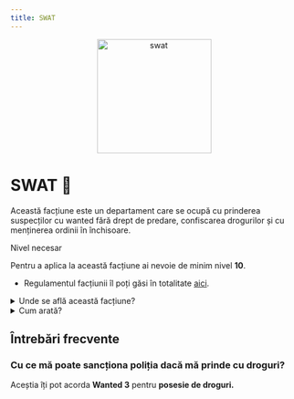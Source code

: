 ```yaml
---
title: SWAT
---
```


<p align="center">
    <img width="200" src="https://i.imgur.com/1oNRaNx.png" alt="swat">
</p>

# SWAT 🚨
Această facțiune este un departament care se ocupă cu prinderea suspecților cu wanted fără drept de predare, confiscarea drogurilor și cu menținerea ordinii în închisoare.

<div class="warning-container">
    <p class="title">Nivel necesar</p>
    <p class="description">Pentru a aplica la această facțiune ai nevoie de minim nivel <strong>10</strong>.</p>
</div>

- Regulamentul facțiunii îl poți găsi în totalitate [aici](https://ragepanel.b-hood.ro/rules/view/regulament-departamente "Link regulament ").

<details class="details custom-block">
    <summary>Unde se află această facțiune?</summary>
    <p>![Locație SWAT](https://i.imgur.com/uewlje8.png "Locație SWAT")</p>
</details>

<details class="details custom-block">
    <summary>Cum arată?</summary>
    <p>![HQ SWAT](https://i.imgur.com/QhhJ78F.png "HQ SWAT")</p>
</details>


## Întrebări frecvente

### Cu ce mă poate sancționa poliția dacă mă prinde cu droguri?
Aceștia îți pot acorda **Wanted 3** pentru **posesie de droguri.**
